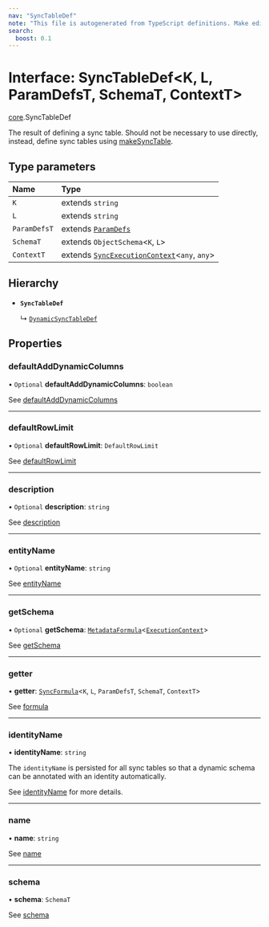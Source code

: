 ```yaml
---
nav: "SyncTableDef"
note: "This file is autogenerated from TypeScript definitions. Make edits to the comments in the TypeScript file and then run `make docs` to regenerate this file."
search:
  boost: 0.1
---
```

# Interface: SyncTableDef<K, L, ParamDefsT, SchemaT, ContextT\>

[core](../modules/core.md).SyncTableDef

The result of defining a sync table. Should not be necessary to use directly,
instead, define sync tables using [makeSyncTable](../functions/core.makeSyncTable.md).

## Type parameters

| Name | Type |
| :------ | :------ |
| `K` | extends `string` |
| `L` | extends `string` |
| `ParamDefsT` | extends [`ParamDefs`](../types/core.ParamDefs.md) |
| `SchemaT` | extends `ObjectSchema`<`K`, `L`\> |
| `ContextT` | extends [`SyncExecutionContext`](core.SyncExecutionContext.md)<`any`, `any`\> |

## Hierarchy

- **`SyncTableDef`**

  ↳ [`DynamicSyncTableDef`](core.DynamicSyncTableDef.md)

## Properties

### defaultAddDynamicColumns

• `Optional` **defaultAddDynamicColumns**: `boolean`

See [defaultAddDynamicColumns](core.DynamicOptions.md#defaultadddynamiccolumns)

___

### defaultRowLimit

• `Optional` **defaultRowLimit**: `DefaultRowLimit`

See [defaultRowLimit](core.SyncTableOptions.md#defaultrowlimit)

___

### description

• `Optional` **description**: `string`

See [description](core.SyncTableOptions.md#description)

___

### entityName

• `Optional` **entityName**: `string`

See [entityName](core.DynamicOptions.md#entityname)

___

### getSchema

• `Optional` **getSchema**: [`MetadataFormula`](../types/core.MetadataFormula.md)<[`ExecutionContext`](core.ExecutionContext.md)\>

See [getSchema](core.DynamicOptions.md#getschema)

___

### getter

• **getter**: [`SyncFormula`](../types/core.SyncFormula.md)<`K`, `L`, `ParamDefsT`, `SchemaT`, `ContextT`\>

See [formula](core.SyncTableOptions.md#formula)

___

### identityName

• **identityName**: `string`

The `identityName` is persisted for all sync tables so that a dynamic schema
can be annotated with an identity automatically.

See [identityName](core.SyncTableOptions.md#identityname) for more details.

___

### name

• **name**: `string`

See [name](core.SyncTableOptions.md#name)

___

### schema

• **schema**: `SchemaT`

See [schema](core.SyncTableOptions.md#schema)
